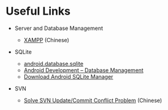 # Useful Links #

  * Server and Database Management
    * [XAMPP](http://www.apachefriends.org/zh_tw/xampp.html) (Chinese)

  * SQLite
    * [android.database.sqlite](http://developer.android.com/reference/android/database/sqlite/package-summary.html)
    * [Android Development – Database Management](http://www.barebonescoder.com/2010/05/android-development-database-management/)
    * [Download Android SQLite Manager](http://sourceforge.net/projects/asqlitemanager/)

  * SVN
    * [Solve SVN Update/Commit Conflict Problem](http://developer.51cto.com/art/201005/202282.htm) (Chinese)